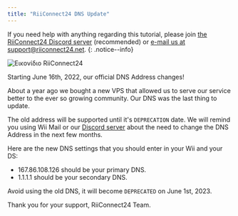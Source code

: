 ```yaml
---
title: "RiiConnect24 DNS Update"
---
```


If you need help with anything regarding this tutorial, please join [the RiiConnect24 Discord server](https://discord.gg/rc24) (recommended) or [e-mail us at support@riiconnect24.net](mailto:support@riiconnect24.net).
{: .notice--info}

![Εικονίδιο RiiConnect24](/images/WiiRC24Logo.jpg)

Starting June 16th, 2022, our official DNS Address changes!

About a year ago we bought a new VPS that allowed us to serve our service better to the ever so growing community. Our DNS was the last thing to update.

The old address will be supported until it's `DEPRECATION` date. We will remind you using Wii Mail or our [Discord server](https://discord.gg/rc24) about the need to change the DNS Address in the next few months.

Here are the new DNS settings that you should enter in your Wii and your DS:

- 167.86.108.126 should be your primary DNS.<br>
- 1.1.1.1 should be your secondary DNS.

Avoid using the old DNS, it will become `DEPRECATED` on June 1st, 2023.

Thank you for your support, RiiConnect24 Team.